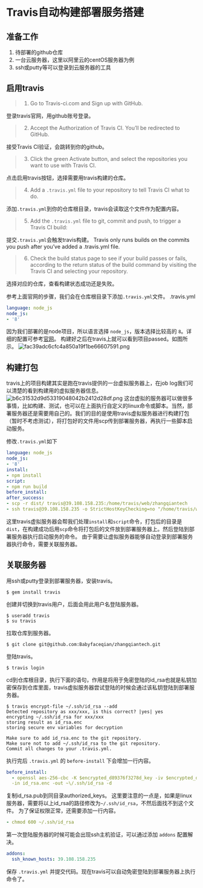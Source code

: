 # Travis自动构建部署服务搭建
## 准备工作
1. 待部署的github仓库
2. 一台云服务器，这里以阿里云的centOS服务器为例
3. ssh或putty等可以登录到云服务器的工具

## 启用travis
>
> 1. Go to Travis-ci.com and Sign up with GitHub.

登录travis官网，用github账号登录。
> 2. Accept the Authorization of Travis CI. You’ll be redirected to GitHub.

接受Travis CI验证，会跳转到你的github。
> 3. Click the green Activate button, and select the repositories you want to use with Travis CI.

点击启用travis按钮，选择需要用travis构建的仓库。
> 4. Add a `.travis.yml` file to your repository to tell Travis CI what to do.

添加`.travis.yml`到你的仓库根目录，travis会读取这个文件作为配置内容。
> 5. Add the `.travis.yml` file to git, commit and push, to trigger a Travis CI build:

提交`.travis.yml`会触发travis构建。
Travis only runs builds on the commits you push after you’ve added a .travis.yml file.
> 6. Check the build status page to see if your build passes or fails, according to the return status of the build command by visiting the Travis CI and selecting your repository.

选择对应的仓库，查看构建状态成功还是失败。


参考上面官网的步骤，我们会在仓库根目录下添加`.travis.yml`文件。
.travis.yml
```yml
language: node_js
node_js:
- '8'
```
因为我们部署的是node项目，所以语言选择 `node_js`，版本选择比较高的 `8`。详细的配置可参考[官网](https://docs.travis-ci.com/user/languages/javascript-with-nodejs/)。
构建好之后在travis上就可以看到项目passed。如图所示。
![fac39adc6cfc4a850a19f1be66607591.png](evernotecid://5CEB42F5-35BD-4DEF-B080-D633405A01FA/appyinxiangcom/2715342/ENResource/p19)

## 构建打包
travis上的项目构建其实是跑在travis提供的一台虚拟服务器上，在job log我们可以清楚的看到构建用的虚拟服务器信息。
![b6c31532d9d53319048042b2412d28df.png](evernotecid://5CEB42F5-35BD-4DEF-B080-D633405A01FA/appyinxiangcom/2715342/ENResource/p20)
这台虚拟的服务器可以做很多事情，比如构建、测试，也可以在上面执行自定义的linux命令或脚本。当然，部署服务器还是需要用自己的。我们的目的是使用travis虚拟服务器进行构建打包（暂时不考虑测试），将打包好的文件用scp传到部署服务器，再执行一些脚本启动服务。

修改`.travis.yml`如下
```yml
language: node_js
node_js:
- '8'
install:
- npm install
script:
- npm run build
before_install:
after_success:
- scp -r dist/ travis@39.108.158.235:/home/travis/web/zhangqiantech
- ssh travis@39.108.158.235 -o StrictHostKeyChecking=no "/home/travis/web/zhangqiantech/run.sh"

```
这里travis虚拟服务器会帮我们处理`install`和`script`命令，打包后的目录是`dist`，在构建成功后用`scp`命令将打包后的文件放到部署服务器上。然后登陆到部署服务器执行启动服务的命令。
由于需要让虚拟服务器能够自动登录到部署服务器执行命令，需要关联服务器。

## 关联服务器
用ssh或putty登录到部署服务器，安装travis。
```vim
$ gem install travis
```
创建并切换到travis用户，后面会用此用户名登陆服务器。
```vim
$ useradd travis
$ su travis
```
拉取仓库到服务器。
```vim
$ git clone git@github.com:Babyfaceqian/zhangqiantech.git
```
登陆travis。
```vim
$ travis login
```
cd到仓库根目录，执行下面的语句，作用是将用于免密登陆的id_rsa也就是私钥加密保存到仓库里面，travis虚拟服务器尝试登陆的时候会通过该私钥登陆到部署服务器。
```vim
$ travis encrypt-file ~/.ssh/id_rsa --add
Detected repository as xxx/xxx, is this correct? |yes| yes
encrypting ~/.ssh/id_rsa for xxx/xxx
storing result as id_rsa.enc
storing secure env variables for decryption

Make sure to add id_rsa.enc to the git repository.
Make sure not to add ~/.ssh/id_rsa to the git repository.
Commit all changes to your .travis.yml.
```
执行完后 `.travis.yml` 的 `before-install` 下会增加一行内容。
```yml
before_install:
  - openssl aes-256-cbc -K $encrypted_d89376f3278d_key -iv $encrypted_d89376f3278d_iv
  -in id_rsa.enc -out ~\/.ssh/id_rsa -d
```
复制id_rsa.pub到同目录authorized_keys。
这里要注意的一点是，如果是linux服务器，需要将以上id_rsa的路径修改为`~/.ssh/id_rsa`，不然后面找不到这个文件。
为了保证权限正常，还需要添加一行内容。
```yml
- chmod 600 ~/.ssh/id_rsa
```
第一次登陆服务器的时候可能会出现ssh主机验证，可以通过添加 `addons` 配置解决。
```yml
addons:
  ssh_known_hosts: 39.108.158.235
```
保存 `.travis.yml` 并提交代码。现在travis可以自动免密登陆到部署服务器上执行命令了。